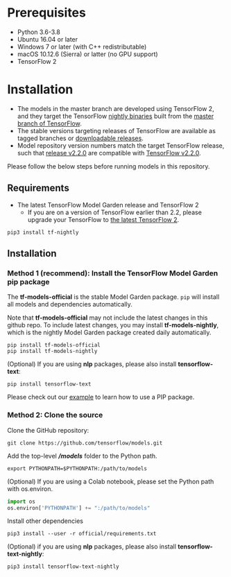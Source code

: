 # Prerequisites

- Python 3.6-3.8
- Ubuntu 16.04 or later
- Windows 7 or later (with C++ redistributable)
- macOS 10.12.6 (Sierra) or latter (no GPU support)
- TensorFlow 2

# Installation

* The models in the master branch are developed using TensorFlow 2,
and they target the TensorFlow [nightly binaries](https://github.com/tensorflow/tensorflow#installation)
built from the
[master branch of TensorFlow](https://github.com/tensorflow/tensorflow/tree/master).
* The stable versions targeting releases of TensorFlow are available
as tagged branches or [downloadable releases](https://github.com/tensorflow/models/releases).
* Model repository version numbers match the target TensorFlow release,
such that
[release v2.2.0](https://github.com/tensorflow/models/releases/tag/v2.2.0)
are compatible with
[TensorFlow v2.2.0](https://github.com/tensorflow/tensorflow/releases/tag/v2.2.0).

Please follow the below steps before running models in this repository.

## Requirements

* The latest TensorFlow Model Garden release and TensorFlow 2
  * If you are on a version of TensorFlow earlier than 2.2, please
upgrade your TensorFlow to [the latest TensorFlow 2](https://www.tensorflow.org/install/).

```shell
pip3 install tf-nightly
```

## Installation

### Method 1 (recommend): Install the TensorFlow Model Garden pip package

The **tf-models-official** is the stable Model Garden package. `pip` will install all models and dependencies automatically. 

Note that **tf-models-official** may not include the latest changes in this github repo. To include latest changes, you may install **tf-models-nightly**, which is the nightly Model Garden package created daily automatically.

```shell
pip install tf-models-official 
pip install tf-models-nightly 
```

(Optional) If you are using **nlp** packages, please also install **tensorflow-text**:

```shell
pip install tensorflow-text
```

Please check out our [example](colab/fine_tuning_bert.ipynb) to learn how to use a PIP package.

### Method 2: Clone the source

Clone the GitHub repository:

```shell
git clone https://github.com/tensorflow/models.git
```

Add the top-level ***/models*** folder to the Python path.

```shell
export PYTHONPATH=$PYTHONPATH:/path/to/models
```

(Optional) If you are using a Colab notebook, please set the Python path with os.environ.

```python
import os
os.environ['PYTHONPATH'] += ":/path/to/models"
```

Install other dependencies

```shell
pip3 install --user -r official/requirements.txt
```

(Optional) if you are using **nlp** packages, please also install **tensorflow-text-nightly**:

```shell
pip3 install tensorflow-text-nightly
```
